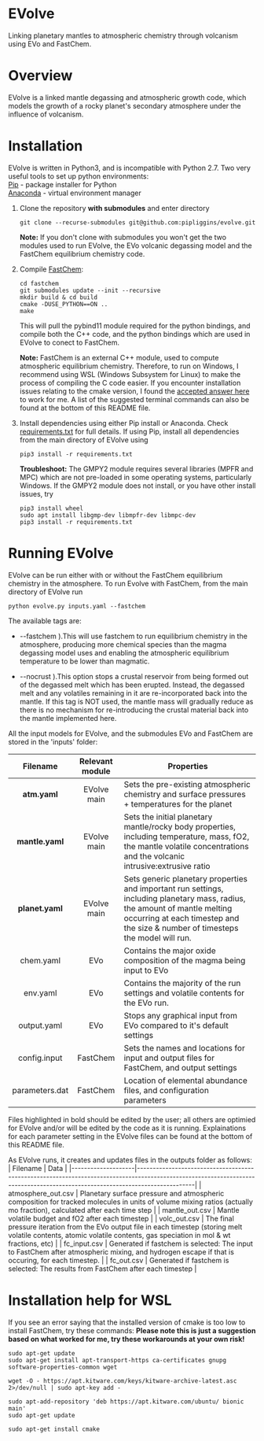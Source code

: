 # EVolve
Linking planetary mantles to atmospheric chemistry through volcanism using EVo and FastChem.

# Overview #

EVolve is a linked mantle degassing and atmospheric growth code, which models the growth of a rocky planet's secondary atmosphere under the influence of volcanism.

# Installation #

EVolve is written in Python3, and is incompatible with Python 2.7. Two very useful tools to set up python environments:\
[Pip](https://pip.pypa.io/en/stable/) - package installer for Python\
[Anaconda](https://docs.continuum.io/) - virtual environment manager

1. Clone the repository **with submodules** and enter directory
   ```
   git clone --recurse-submodules git@github.com:pipliggins/evolve.git
   ```
   **Note:** If you don't clone with submodules you won't get the two modules used to run EVolve, the EVo volcanic degassing model and the FastChem equilibrium chemistry code.
   
2. Compile [FastChem](https://github.com/exoclime/FastChem):
   ```
   cd fastchem
   git submodules update --init --recursive
   mkdir build & cd build
   cmake -DUSE_PYTHON==ON ..
   make
   ```
   This will pull the pybind11 module required for the python bindings, and compile both the C++ code, and the python bindings which are used in EVolve to conect to FastChem.
   
   **Note:** FastChem is an external C++ module, used to compute atmospheric equilibrium chemistry. Therefore, to run on Windows, I recommend using WSL (Windows Subsystem for Linux) to make the process of compiling the C code easier. If you encounter installation issues relating to the cmake version, I found the [accepted answer here](https://askubuntu.com/questions/1203635/installing-latest-cmake-on-ubuntu-18-04-3-lts-run-via-wsl-openssl-error) to work for me. A list of the suggested terminal commands can also be found at the bottom of this README file.   
  

3. Install dependencies using either Pip install or Anaconda. Check [requirements.txt](https://github.com/pipliggins/evolve/blob/master/requirements.txt) for full details.
   If using Pip, install all dependencies from the main directory of EVolve using
   ```
   pip3 install -r requirements.txt
   ```
 
   **Troubleshoot:**
   The GMPY2 module requires several libraries (MPFR and MPC) which are not pre-loaded in some operating systems, particularly Windows. If the GMPY2 module does not install, or you have other install issues, try
   ```
   pip3 install wheel
   sudo apt install libgmp-dev libmpfr-dev libmpc-dev
   pip3 install -r requirements.txt
   ```
   
# Running EVolve #

EVolve can be run either with or without the FastChem equilibrium chemistry in the atmosphere. To run Evolve with FastChem, from the main directory of EVolve run
```
python evolve.py inputs.yaml --fastchem
```
The available tags are:
* --fastchem   ).This will use fastchem to run equilibrium chemistry in the atmosphere, producing more chemical species than the magma degassing model uses and enabling the atmospheric equilibrium temperature to be lower than magmatic.

* --nocrust    ).This option stops a crustal reservoir from being formed out of the degassed melt which has been erupted. Instead, the degassed melt and any volatiles remaining in it are re-incorporated back into the mantle. If this tag is NOT used, the mantle mass will gradually reduce as there is no mechanism for re-introducing the crustal material back into the mantle implemented here.

All the input models for EVolve, and the submodules EVo and FastChem are stored in the 'inputs' folder: 

|     Filename    | Relevant module | Properties                                                                                                                                                                                                     |
|:---------------:|:---------------:|----------------------------------------------------------------------------------------------------------------------------------------------------------------------------------------------------------------|
| **atm.yaml**    | EVolve main     | Sets the pre-existing atmospheric chemistry and surface pressures + temperatures for the planet                                                                                                                |
| **mantle.yaml** | EVolve main     | Sets the initial planetary mantle/rocky body properties, including temperature, mass, fO2, the mantle volatile concentrations and the volcanic intrusive:extrusive ratio                                       |
| **planet.yaml** | EVolve main     | Sets generic planetary properties and important run settings, including planetary mass, radius, the amount of mantle melting occurring at each timestep and the size & number of timesteps the model will run. |
| chem.yaml       | EVo             | Contains the major oxide composition of the magma being input to EVo                                                                                                                                           |
| env.yaml        | EVo             | Contains the majority of the run settings and volatile contents for the EVo run.                                                                                                                               |
| output.yaml     | EVo             | Stops any graphical input from EVo compared to it's default settings                                                                                                                                           |
| config.input    | FastChem        | Sets the names and locations for input and output files for FastChem, and output settings                                                                                                                      |
| parameters.dat  | FastChem        | Location of elemental abundance files, and configuration parameters                                                                                                                                            |

Files highlighted in bold should be edited by the user; all others are optimied for EVolve and/or will be edited by the code as it is running.
Explainations for each parameter setting in the EVolve files can be found at the bottom of this README file.

As EVolve runs, it creates and updates files in the outputs folder as follows:
| Filename           | Data                                                                                                                                                                         |
|--------------------|------------------------------------------------------------------------------------------------------------------------------------------------------------------------------|
| atmosphere_out.csv | Planetary surface pressure and atmospheric composition for tracked molecules in units of volume mixing ratios (actually mo fraction), calculated after each time step                               |
| mantle_out.csv     | Mantle volatile budget and fO2 after each timestep                                                                                                                           |
| volc_out.csv       | The final pressure iteration from the EVo output file in each timestep (storing melt volatile contents, atomic volatile contents, gas speciation in mol & wt fractions, etc) |
| fc_input.csv         | Generated if fastchem is selected: The input to FastChem after atmospheric mixing, and hydrogen escape if that is occuring, for each timestep.    |
| fc_out.csv         | Generated if fastchem is selected: The results from FastChem after each timestep                                                             |



# Installation help for WSL #

If you see an error saying that the installed version of cmake is too low to install FastChem, try these commands:
**Please note this is just a suggestion based on what worked for me, try these workarounds at your own risk!**

```
sudo apt-get update
sudo apt-get install apt-transport-https ca-certificates gnupg software-properties-common wget

wget -O - https://apt.kitware.com/keys/kitware-archive-latest.asc 2>/dev/null | sudo apt-key add -

sudo apt-add-repository 'deb https://apt.kitware.com/ubuntu/ bionic main'
sudo apt-get update

sudo apt-get install cmake
```

